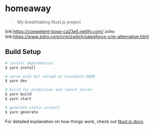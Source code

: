 # homeaway

> My breathtaking Nuxt.js project

link:https://competent-bose-ca23e5.netlify.com/
zoho link:https://www.zoho.com/crm/zwitch/salesforce-crm-alternative.html

## Build Setup

``` bash
# install dependencies
$ yarn install

# serve with hot reload at localhost:3000
$ yarn dev

# build for production and launch server
$ yarn build
$ yarn start

# generate static project
$ yarn generate
```

For detailed explanation on how things work, check out [Nuxt.js docs](https://nuxtjs.org).
